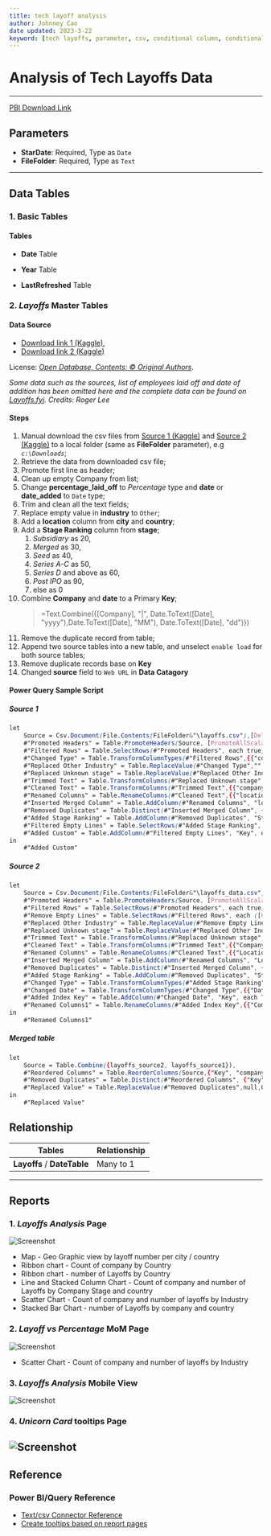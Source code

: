 ```yaml
---
title: tech layoff analysis
author: Johnney Cao
date updated: 2023-3-22
keyword: [tech layoffs, parameter, csv, conditional column, conditional formatting, append queries, multiple sources, web URL]
---
```


# Analysis of Tech Layoffs Data

----------

[PBI Download Link](../_Asset%20Library/Source_Files/Layoffs.pbit)

## Parameters

- **StarDate**: Required, Type as `Date`
- **FileFolder**: Required, Type as `Text`

----------

## Data Tables

### 1. Basic Tables

#### Tables 

- **Date** Table

- **Year** Table

- **LastRefreshed** Table

### 2. *Layoffs* Master Tables

#### Data Source
- [Download link 1 (Kaggle)](https://www.kaggle.com/datasets/swaptr/layoffs-2022),
- [Download link 2 (Kaggle)](https://www.kaggle.com/datasets/theakhilb/layoffs-data-2022)

License: *[Open Database, Contents: © Original Authors](http://opendatacommons.org/licenses/odbl/1.0/)*. 

*Some data such as the sources, list of employees laid off and date of addition has been omitted here and the complete data can be found on [Layoffs.fyi](https://layoffs.fyi/). Credits: Roger Lee*

#### Steps

1. Manual download the csv files from  [Source 1 (Kaggle)](https://www.kaggle.com/datasets/swaptr/layoffs-2022) and [Source 2 (Kaggle)](https://www.kaggle.com/datasets/theakhilb/layoffs-data-2022) to a local folder (same as **FileFolder** parameter), e.g *`c:\Downloads`*;
1. Retrieve the data from downloaded csv file; 
1. Promote first line as header;
1. Clean up empty Company from list;
1. Change **percentage_laid_off** to *Percentage* type and **date** or **date_added** to `Date` type;
1. Trim and clean all the text fields;
1. Replace empty value in **industry** to `Other`;
1. Add a **location** column from **city** and **country**;
1. Add a **Stage Ranking** column from **stage**;
    1. *Subsidiary* as 20,
    1. *Merged* as 30,
    1. *Seed* as 40,
    1. *Series A-C* as 50,
    1. *Series D* and above as 60,
    1. *Post IPO* as 90,
    1. else as 0 
1. Combine **Company** and **date** to a Primary **Key**;
    > =Text.Combine({[Company], "|", Date.ToText([Date], "yyyy"),Date.ToText([Date], "MM"), Date.ToText([Date], "dd")})
1. Remove the duplicate record from table;
1. Append two source tables into a new table, and unselect `enable load` for both source tables;
1. Remove duplicate records base on **Key**
1. Changed **source** field to `Web URL` in **Data Catagory**


#### Power Query Sample Script

##### Source 1
```css
let
    Source = Csv.Document(File.Contents(FileFolder&"\layoffs.csv"),[Delimiter=",", Columns=9, Encoding=65001, QuoteStyle=QuoteStyle.None]),
    #"Promoted Headers" = Table.PromoteHeaders(Source, [PromoteAllScalars=true]),
    #"Filtered Rows" = Table.SelectRows(#"Promoted Headers", each true),
    #"Changed Type" = Table.TransformColumnTypes(#"Filtered Rows",{{"company", type text}, {"location", type text}, {"industry", type text}, {"total_laid_off", Int64.Type}, {"percentage_laid_off", Percentage.Type}, {"date", type date}, {"stage", type text}, {"country", type text}, {"funds_raised", Int64.Type}}),
    #"Replaced Other Industry" = Table.ReplaceValue(#"Changed Type","","Other",Replacer.ReplaceValue,{"industry"}),
    #"Replaced Unknown stage" = Table.ReplaceValue(#"Replaced Other Industry","","Unknown",Replacer.ReplaceValue,{"stage"}),
    #"Trimmed Text" = Table.TransformColumns(#"Replaced Unknown stage",{{"company", Text.Trim, type text}, {"location", Text.Trim, type text}, {"industry", Text.Trim, type text}, {"country", Text.Trim, type text}, {"stage", Text.Trim, type text}}),
    #"Cleaned Text" = Table.TransformColumns(#"Trimmed Text",{{"company", Text.Clean, type text}, {"location", Text.Clean, type text}, {"industry", Text.Clean, type text}, {"country", Text.Clean, type text}, {"stage", Text.Clean, type text}}),
    #"Renamed Columns" = Table.RenameColumns(#"Cleaned Text",{{"location", "city"}}),
    #"Inserted Merged Column" = Table.AddColumn(#"Renamed Columns", "location", each Text.Combine({[city], ", ", [country]}), type text),
    #"Removed Duplicates" = Table.Distinct(#"Inserted Merged Column", {"company", "total_laid_off", "percentage_laid_off", "date", "location"}),
    #"Added Stage Ranking" = Table.AddColumn(#"Removed Duplicates", "Stage Ranking", each if Text.Contains([stage], "IPO") then 90 else if Text.Contains([stage], "Private") then 80 else if Text.Contains([stage], "Subsidiary") then 20 else if Text.Contains([stage], "Acquired") then 30 else if Text.Contains([stage], "Merged") then 30 else if [stage] = "Seed" then 40 else if [stage] = "Series A" then 50 else if [stage] = "Series B" then 50 else if [stage] = "Series C" then 50 else if Text.StartsWith([stage], "Series") then 60 else 0),
    #"Filtered Empty Lines" = Table.SelectRows(#"Added Stage Ranking", each ([company] <> null and [company] <> "" and [company] <> "#Paid" and [company] <> "&Open")),
    #"Added Custom" = Table.AddColumn(#"Filtered Empty Lines", "Key", each Text.Combine({[company], "|", Date.ToText([date], "yyyy"),Date.ToText([date], "MM"), Date.ToText([date], "dd")}))
in
    #"Added Custom"
```
##### Source 2
```css
let
    Source = Csv.Document(File.Contents(FileFolder&"\layoffs_data.csv"),[Delimiter=",", Columns=11, Encoding=65001, QuoteStyle=QuoteStyle.None]),
    #"Promoted Headers" = Table.PromoteHeaders(Source, [PromoteAllScalars=true]),
    #"Filtered Rows" = Table.SelectRows(#"Promoted Headers", each true),
    #"Remove Empty Lines" = Table.SelectRows(#"Filtered Rows", each ([Company] <> null and [Company] <> "" and [Company] <> "#Paid" and [Company] <> "&Open")),
    #"Replaced Other Industry" = Table.ReplaceValue(#"Remove Empty Lines","","Other",Replacer.ReplaceValue,{"Industry"}),
    #"Replaced Unknown stage" = Table.ReplaceValue(#"Replaced Other Industry","","Unknown",Replacer.ReplaceValue,{"Stage"}),
    #"Trimmed Text" = Table.TransformColumns(#"Replaced Unknown stage",{{"Company", Text.Trim, type text}, {"Location_HQ", Text.Trim, type text}, {"Industry", Text.Trim, type text}, {"Country", Text.Trim, type text}, {"Stage", Text.Trim, type text}, {"Source", Text.Trim, type text}}),
    #"Cleaned Text" = Table.TransformColumns(#"Trimmed Text",{{"Company", Text.Clean, type text}, {"Location_HQ", Text.Clean, type text}, {"Industry", Text.Clean, type text}, {"Country", Text.Clean, type text}, {"Stage", Text.Clean, type text}, {"Source", Text.Clean, type text}}),
    #"Renamed Columns" = Table.RenameColumns(#"Cleaned Text",{{"Location_HQ", "city"}}),
    #"Inserted Merged Column" = Table.AddColumn(#"Renamed Columns", "Location", each Text.Combine({[city], ", ", [Country]}), type text),
    #"Removed Duplicates" = Table.Distinct(#"Inserted Merged Column", {"Company", "Laid_Off_Count", "Percentage", "Date", "Location"}),
    #"Added Stage Ranking" = Table.AddColumn(#"Removed Duplicates", "Stage Ranking", each if Text.Contains([Stage], "IPO") then 90 else if Text.Contains([Stage], "Private") then 80 else if Text.Contains([Stage], "Subsidiary") then 20 else if Text.Contains([Stage], "Acquired") then 30 else if Text.Contains([Stage], "Merged") then 30 else if [Stage] = "Seed" then 40 else if [Stage] = "Series A" then 50 else if [Stage] = "Series B" then 50 else if [Stage] = "Series C" then 50 else if Text.StartsWith([Stage], "Series") then 60 else 0),
    #"Changed Type" = Table.TransformColumnTypes(#"Added Stage Ranking",{{"Company", type text}, {"city", type text}, {"Industry", type text}, {"Laid_Off_Count", Int64.Type}, {"Date", type datetime}, {"Source", type text}, {"Funds_Raised", Int64.Type}, {"Stage", type text}, {"Date_Added", type datetime}, {"Country", type text}, {"Percentage", Percentage.Type}, {"Location", type text}, {"Stage Ranking", Int64.Type}}),
    #"Changed Date" = Table.TransformColumnTypes(#"Changed Type",{{"Date", type date}, {"Date_Added", type date}}),
    #"Added Index Key" = Table.AddColumn(#"Changed Date", "Key", each Text.Combine({[Company], "|", Date.ToText([Date], "yyyy"),Date.ToText([Date], "MM"), Date.ToText([Date], "dd")})),
    #"Renamed Columns1" = Table.RenameColumns(#"Added Index Key",{{"Company", "company"}, {"Industry", "industry"}, {"Laid_Off_Count", "total_laid_off"}, {"Date", "date"}, {"Source", "source"}, {"Funds_Raised", "funds_raised"}, {"Stage", "stage"}, {"Date_Added", "date_added"}, {"Country", "country"}, {"Percentage", "percentage_laid_off"}, {"Location", "location"}})
in
    #"Renamed Columns1"
```

##### Merged table
```css
let
    Source = Table.Combine({layoffs_source2, layoffs_source1}),
    #"Reordered Columns" = Table.ReorderColumns(Source,{"Key", "company", "city", "industry", "total_laid_off", "date", "source", "funds_raised", "stage", "date_added", "country", "percentage_laid_off", "location", "Stage Ranking"}),
    #"Removed Duplicates" = Table.Distinct(#"Reordered Columns", {"Key"}),
    #"Replaced Value" = Table.ReplaceValue(#"Removed Duplicates",null,0,Replacer.ReplaceValue,{"percentage_laid_off"})
in
    #"Replaced Value"
```

## Relationship
Tables | Relationship
---- | -----
**Layoffs** / **DateTable** | Many to 1

----------

## Reports

### 1. *Layoffs Analysis* Page
![Screenshot](../_Asset%20Library/Layoffs_Screenshot.png)

- Map - Geo Graphic view by layoff number per city / country
- Ribbon chart - Count of company by Country
- Ribbon chart - number of Layoffs by Country
- Line and Stacked Column Chart - Count of company and number of Layoffs by Company Stage and country
- Scatter Chart - Count of company and number of layoffs by Industry
- Stacked Bar Chart - number of Layoffs by company and country

### 2. *Layoff vs Percentage* MoM Page
![Screenshot](../_Asset%20Library/Layoffs_MonthlyDetail.png)
- Scatter Chart - Count of company and number of layoffs by Industry

### 3. *Layoffs Analysis* Mobile View
![Screenshot](../_Asset%20Library/Layoffs_MobileView.png)

### 4. *Unicorn Card* tooltips Page
![Screenshot](../_Asset%20Library/Layoffs_Card.png)
----------

## Reference

### Power BI/Query Reference

- [Text/csv Connector Reference](https://learn.microsoft.com/en-us/power-query/connectors/text-csv)
- [Create tooltips based on report pages](https://learn.microsoft.com/en-us/power-bi/create-reports/desktop-tooltips?tabs=powerbi-desktop)
